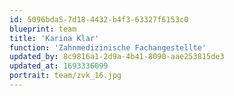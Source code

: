 ```yaml
---
id: 5096bda5-7d18-4432-b4f3-63327f6153c0
blueprint: team
title: 'Karina Klar'
function: 'Zahnmedizinische Fachangestellte'
updated_by: 8c9816a1-2d9a-4b41-8090-aae253815de3
updated_at: 1693336099
portrait: team/zvk_16.jpg
---
```

